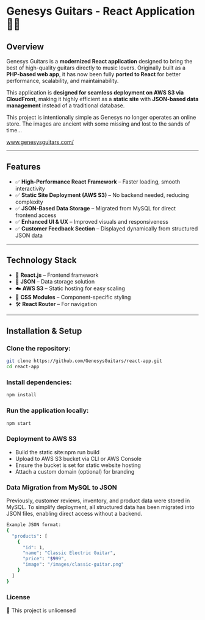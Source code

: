 # **Genesys Guitars - React Application** 🎸🚀

## **Overview**
Genesys Guitars is a **modernized React application** designed to bring the best of high-quality guitars directly to music lovers. Originally built as a **PHP-based web app**, it has now been fully **ported to React** for better performance, scalability, and maintainability.

This application is **designed for seamless deployment on AWS S3 via CloudFront**, making it highly efficient as a **static site** with **JSON-based data management** instead of a traditional database.

This project is intentionally simple as Genesys no longer operates an online store. The images are ancient with some missing and lost to the sands of time...

www.genesysguitars.com/

---

## **Features**
- ✅ **High-Performance React Framework** – Faster loading, smooth interactivity  
- ✅ **Static Site Deployment (AWS S3)** – No backend needed, reducing complexity  
- ✅ **JSON-Based Data Storage** – Migrated from MySQL for direct frontend access  
- ✅ **Enhanced UI & UX** – Improved visuals and responsiveness  
- ✅ **Customer Feedback Section** – Displayed dynamically from structured JSON data  

---

## **Technology Stack**
- 🚀 **React.js** – Frontend framework  
- 📜 **JSON** – Data storage solution  
- ☁️ **AWS S3** – Static hosting for easy scaling  
- 🎨 **CSS Modules** – Component-specific styling  
- 🛠️ **React Router** – For navigation  

---

## **Installation & Setup**

### Clone the repository:
```sh
git clone https://github.com/GenesysGuitars/react-app.git
cd react-app
```

### Install dependencies:
```sh
npm install
```

### Run the application locally:
```sh
npm start
```


### Deployment to AWS S3
- Build the static site:npm run build
- Upload to AWS S3 bucket via CLI or AWS Console
- Ensure the bucket is set for static website hosting
- Attach a custom domain (optional) for branding

### Data Migration from MySQL to JSON
Previously, customer reviews, inventory, and product data were stored in MySQL. To simplify deployment, all structured data has been migrated into JSON files, enabling direct access without a backend.

```sh
Example JSON format:
{
  "products": [
    {
      "id": 1,
      "name": "Classic Electric Guitar",
      "price": "$999",
      "image": "/images/classic-guitar.png"
    }
  ]
}
```

### License
📜 This project is unlicensed


